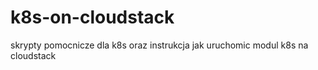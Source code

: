# k8s-on-cloudstack
skrypty pomocnicze dla k8s oraz instrukcja jak uruchomic modul k8s na cloudstack
